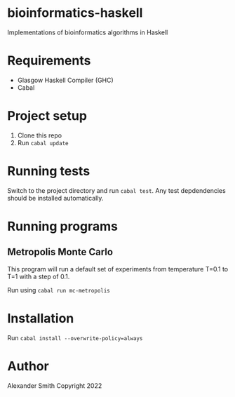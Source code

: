 # bioinformatics-haskell

Implementations of bioinformatics algorithms in Haskell


# Requirements

- Glasgow Haskell Compiler (GHC)
- Cabal


# Project setup

1. Clone this repo
2. Run `cabal update`


# Running tests

Switch to the project directory and run `cabal test`. Any test
depdendencies should be installed automatically.


# Running programs

## Metropolis Monte Carlo

This program will run a default set of experiments from temperature
T=0.1 to T=1 with a step of 0.1.

Run using `cabal run mc-metropolis`


# Installation

Run `cabal install --overwrite-policy=always`


# Author

Alexander Smith
Copyright 2022
